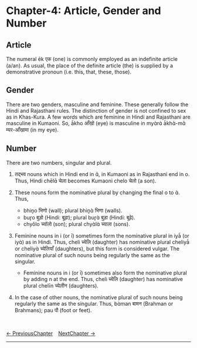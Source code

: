 # Chapter-4: Article, Gender and Number

## Article
The numeral ēk एक (one) is commonly employed as an indefinite article (a/an). As usual, the place of the definite article (the) is supplied by a demonstrative pronoun (i.e. this, that, these, those).

## Gender
There are two genders, masculine and feminine. These generally follow the Hindi and Rajasthani rules. The distinction of gender is not confined to sex as in Khas-Kura. A few words which are feminine in Hindi and Rajasthani are masculine in Kumaoni. So, à̃kho आँखो (eye) is masculine in myɑ̀rɑ̀ à̃khɑ̀-mɑ̄ म्यर-आँखामा (in my eye).

## Number
There are two numbers, singular and plural.

1. तद्भव nouns which in Hindi end in ɑ̄, in Kumaoni as in Rajasthani end in o. Thus, Hindi chēlɑ̄ चेला becomes Kumaoni chelo चेलो (a son).

2. These nouns form the nominative plural by changing the final o to ɑ̀. Thus,
   - bhin̥o भिणो (wall); plural bhin̥ɑ̀ भिणा (walls).
   - bur̥o बुड़ो (Hindi: बूढ़ा); plural bur̥ɑ̀ बुड़ा (Hindi: बूढ़े).
   - chyŏlo च्यॉलो (son); plural chyɑ̀lɑ̀ च्याला (sons).

3. Feminine nouns in i (or ī) sometimes form the nominative plural in iyà̃ (or iyɑ̀) as in Hindi. Thus, cheli च्येलि (daughter) has nominative plural cheliyà̃ or cheliyɑ̀ च्येलियाँ (daughters), but this form is considered vulgar. The nominative plural of such nouns being regularly the same as the singular. 
   - Feminine nouns in i (or ī) sometimes also form the nominative plural by adding n at the end. Thus, cheli च्येलि (daughter) has nominative plural chelīn च्येलीन (daughters).

4.	In the case of other nouns, the nominative plural of such nouns being regularly the same as the singular. Thus, bɑ̀man बामन (Brahman or Brahmans); pau पौ (foot or feet).

<br>

[<- PreviousChapter](/major/3_Miscellaneous.md) &ensp; [NextChapter ->](/major/5_Cases.md)

---
